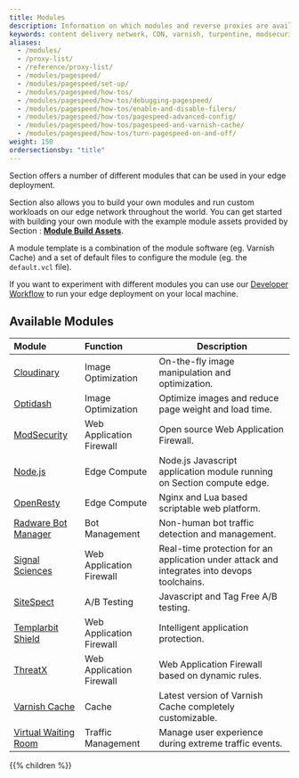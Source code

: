 ```yaml
---
title: Modules
description: Information on which modules and reverse proxies are available to use on Section edge platform.
keywords: content delivery network, CDN, varnish, turpentine, modsecurity, reverse proxies, proxy, proxy template
aliases:
  - /modules/
  - /proxy-list/
  - /reference/proxy-list/
  - /modules/pagespeed/
  - /modules/pagespeed/set-up/
  - /modules/pagespeed/how-tos/
  - /modules/pagespeed/how-tos/debugging-pagespeed/
  - /modules/pagespeed/how-tos/enable-and-disable-filers/
  - /modules/pagespeed/how-tos/pagespeed-advanced-config/
  - /modules/pagespeed/how-tos/pagespeed-and-varnish-cache/
  - /modules/pagespeed/how-tos/turn-pagespeed-on-and-off/
weight: 150
ordersectionsby: "title"
---
```


Section offers a number of different modules that can be used in your edge deployment.

Section also allows you to build your own modules and run custom workloads on our edge network throughout the world. You can get started with building your own module with the example module assets provided by Section : **[Module Build Assets](https://github.com/section/module-build-assets)**.

A module template is a combination of the module software (eg. Varnish Cache) and a set of default files to configure the module (eg. the `default.vcl` file).

If you want to experiment with different modules you can use our [Developer Workflow](/docs/developer-pop/) to run your edge deployment on your local machine.

## Available Modules

| Module | Function | Description
|:--|:--|---|
| [Cloudinary](/docs/explanations/modules/cloudinary/ "Cloudinary overview") | Image Optimization | On-the-fly image manipulation and optimization. |
| [Optidash](/docs/explanations/modules/optidash/ "Optidash overview") | Image Optimization | Optimize images and reduce page weight and load time. |
| [ModSecurity](/docs/explanations/modules/modsecurity/ "ModSecurity") | Web Application Firewall | Open source Web Application Firewall. |
| [Node.js](/docs/explanations/modules/nodejs/ "Node.js overview") | Edge Compute | Node.js Javascript application module running on Section compute edge. |
| [OpenResty](/docs/explanations/modules/openresty/ "OpenResty overview") | Edge Compute | Nginx and Lua based scriptable web platform. |
| [Radware Bot Manager](/docs/explanations/modules/radware-bot-manager/ "Radware Bot Manager overview") | Bot Management | Non-human bot traffic detection and management. |
| [Signal Sciences](/docs/explanations/modules/signal-sciences/ "Signal Sciences overview") | Web Application Firewall | Real-time protection for an application under attack and integrates into devops toolchains. |
| [SiteSpect](/docs/explanations/modules/sitespect/ "SiteSpect overview") | A/B Testing | Javascript and Tag Free A/B testing. |
| [Templarbit Shield](/docs/explanations/modules/templarbit/ "Templarbit Shield overview") | Web Application Firewall | Intelligent application protection. |
| [ThreatX](/docs/explanations/modules/threat-x/ "ThreatX overview") | Web Application Firewall | Web Application Firewall based on dynamic rules. |
| [Varnish Cache](/docs/explanations/modules/varnish-cache/ "Varnish overview") | Cache | Latest version of Varnish Cache completely customizable. |
| [Virtual Waiting Room](/docs/explanations/modules/virtual-waiting-room/ "Virtual Waiting Room overview") | Traffic Management | Manage user experience during extreme traffic events. |

{{% children %}}

